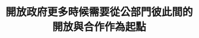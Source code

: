 ---
id: "78"
lang: zh-tw
publish: "TRUE"
selected: "FALSE"
selected_blog: "FALSE"
thumbnail: https://cm.pdis.tw/images/post/78/1ucWWIgbXxB4n-6VZXdrsMenPzjfHpakl.jpg
title: 開放政府更多時候需要從公部門彼此間的開放與合作作為起點
description: 「核電廠除役資訊公開」案部會自提案
color: yellow
introduction:
  content: 開放政府並不僅指涉由公部門單向地對民眾開放，本次的原能會自提案，就促成了跨部會之間的資料開放與合作。而核電相關資料的互通有無及串接，目的是要讓民眾能更便利地取得資料。在資料可近性提高的前提下，就可以持續滾動式地檢討或修正資料呈現的方式，供民眾運用和理解。
  image: "-"
join:
  type: 部
  title: "-"
  link: "-"
  image: "-"
layout: post
departments:
  - 原能會
tags:
  - 資訊系統
  - 開放資料
embed:
  agenda_book:
    links:
      - "-"
  mind_map:
    links:
      - "-"
  ministry_slide:
    links:
      - "-"
  host_slide:
    links:
      - "-"
  live:
    links:
      - "-"
  transcript:
    links:
      - https://sayit.pdis.nat.gov.tw/2020-08-14-%E9%96%8B%E6%94%BE%E6%94%BF%E5%BA%9C%E7%AC%AC78%E6%AC%A1%E5%8D%94%E4%BD%9C%E6%9C%83%E8%AD%B0-%E5%B7%A5%E4%BD%9C%E6%9C%83%E8%AD%B0
      - https://sayit.pdis.nat.gov.tw/2020-09-10-%E9%96%8B%E6%94%BE%E6%94%BF%E5%BA%9C%E7%AC%AC78%E6%AC%A1%E5%8D%94%E4%BD%9C%E6%9C%83%E8%AD%B0-%E7%AC%AC%E4%BA%8C%E6%AC%A1%E5%B7%A5%E4%BD%9C%E6%9C%83%E8%AD%B0
      - https://sayit.pdis.nat.gov.tw/2020-10-08-%E9%96%8B%E6%94%BE%E6%94%BF%E5%BA%9C%E7%AC%AC78%E6%AC%A1%E5%8D%94%E4%BD%9C%E6%9C%83%E8%AD%B0-%E7%AC%AC%E4%B8%89%E6%AC%A1%E5%B7%A5%E4%BD%9C%E6%9C%83%E8%AD%B0
      - https://sayit.pdis.nat.gov.tw/2020-10-20-%E9%96%8B%E6%94%BE%E6%94%BF%E5%BA%9C%E7%AC%AC78%E6%AC%A1%E5%8D%94%E4%BD%9C%E6%9C%83%E8%AD%B0-%E7%AC%AC%E5%9B%9B%E6%AC%A1%E5%B7%A5%E4%BD%9C%E6%9C%83%E8%AD%B0
pictures:
  - "-"
---